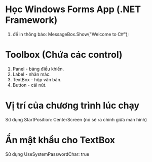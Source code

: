 # Học Windows Forms App (.NET Framework)
1. để in thông báo: MessageBox.Show("Welcome to C#");
# Toolbox (Chứa các control)
1. Panel - bảng điều khiển.
2. Label - nhãn mác.
3. TextBox - hộp văn bản.
4. Button - cái nút.
# Vị trí của chương trình lúc chạy
Sử dụng StartPosition: CenterScreen (nó sẽ ra chính giữa màn hình)
# Ẩn mật khẩu cho TextBox
Sử dụng UseSystemPasswordChar: true
